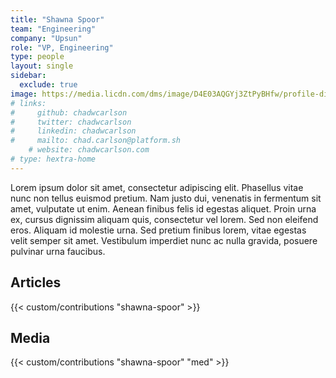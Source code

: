```yaml
---
title: "Shawna Spoor"
team: "Engineering"
company: "Upsun"
role: "VP, Engineering"
type: people
layout: single
sidebar:
  exclude: true
image: https://media.licdn.com/dms/image/D4E03AQGYj3ZtPyBHfw/profile-displayphoto-shrink_800_800/0/1705489066459?e=1727913600&v=beta&t=VMwq7V8Xim9XAjRoEc67ReDEvZhqMJZw_vAF9Jgs7lU
# links:
#     github: chadwcarlson
#     twitter: chadwcarlson
#     linkedin: chadwcarlson
#     mailto: chad.carlson@platform.sh
    # website: chadwcarlson.com
# type: hextra-home
---
```


Lorem ipsum dolor sit amet, consectetur adipiscing elit. Phasellus vitae nunc non tellus euismod pretium. Nam justo dui, venenatis in fermentum sit amet, vulputate ut enim. Aenean finibus felis id egestas aliquet. Proin urna ex, cursus dignissim aliquam quis, consectetur vel lorem. Sed non eleifend eros. Aliquam id molestie urna. Sed pretium finibus lorem, vitae egestas velit semper sit amet. Vestibulum imperdiet nunc ac nulla gravida, posuere pulvinar urna faucibus. 

## Articles

{{< custom/contributions "shawna-spoor" >}}

## Media

{{< custom/contributions "shawna-spoor" "med" >}}
